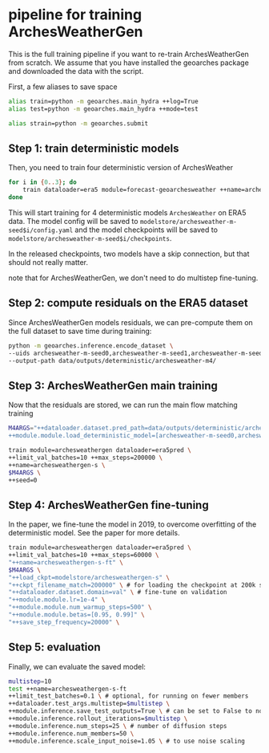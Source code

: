 # pipeline for training ArchesWeatherGen

This is the full training pipeline if you want to re-train ArchesWeatherGen from scratch. We assume that you have installed the geoarches package and downloaded the data with the script.

First, a few aliases to save space

```sh
alias train=python -m geoarches.main_hydra ++log=True
alias test=python -m geoarches.main_hydra ++mode=test

alias strain=python -m geoarches.submit
```

## Step 1: train deterministic models
Then, you need to train four deterministic version of ArchesWeather

```sh
for i in {0..3}; do
    train dataloader=era5 module=forecast-geoarchesweather ++name=archesweather-m-seed$i
done
```
This will start training for 4 deterministic models `ArchesWeather` on ERA5 data.
The model config will be saved to `modelstore/archesweather-m-seed$i/config.yaml` and the model checkpoints will be saved to `modelstore/archesweather-m-seed$i/checkpoints`.

In the released checkpoints, two models have a skip connection, but that should not really matter.

note that for ArchesWeatherGen, we don't need to do multistep fine-tuning.

## Step 2: compute residuals on the ERA5 dataset

Since ArchesWeatherGen models residuals, we can pre-compute them on the full dataset to save time during training:

```sh
python -m geoarches.inference.encode_dataset \
--uids archesweather-m-seed0,archesweather-m-seed1,archesweather-m-seed2,archesweather-m-seed3
--output-path data/outputs/deterministic/archesweather-m4/
```


## Step 3: ArchesWeatherGen main training

Now that the residuals are stored, we can run the main flow matching training

```sh
M4ARGS="++dataloader.dataset.pred_path=data/outputs/deterministic/archesweather-m4 \
++module.module.load_deterministic_model=[archesweather-m-seed0,archesweather-m-seed1,archesweather-m-seed2,archesweather-m-seed3] "

train module=archesweathergen dataloader=era5pred \
++limit_val_batches=10 ++max_steps=200000 \
++name=archesweathergen-s \
$M4ARGS \
++seed=0
```

## Step 4: ArchesWeatherGen fine-tuning

In the paper, we fine-tune the model in 2019, to overcome overfitting of the deterministic model. See the paper for more details.

```sh
train module=archesweathergen dataloader=era5pred \
++limit_val_batches=10 ++max_steps=60000 \
"++name=archesweathergen-s-ft" \
$M4ARGS \
"++load_ckpt=modelstore/archesweathergen-s" \
"++ckpt_filename_match=200000" \ # for loading the checkpoint at 200k steps
"++dataloader.dataset.domain=val" \ # fine-tune on validation
"++module.module.lr=1e-4" \ 
"++module.module.num_warmup_steps=500" \
"++module.module.betas=[0.95, 0.99]" \
"++save_step_frequency=20000" \
```

## Step 5: evaluation

Finally, we can evaluate the saved model:

```sh
multistep=10
test ++name=archesweathergen-s-ft
++limit_test_batches=0.1 \ # optional, for running on fewer members 
++dataloader.test_args.multistep=$multistep \ 
++module.inference.save_test_outputs=True \ # can be set to False to not save forecasts \
++module.inference.rollout_iterations=$multistep \
++module.inference.num_steps=25 \ # number of diffusion steps 
++module.inference.num_members=50 \
++module.inference.scale_input_noise=1.05 \ # to use noise scaling 
```
